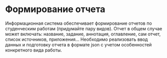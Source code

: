 # Формирование отчета

Информационная система обеспечивает формирование отчетов по студенческим работам (придумайте пару видов). Отчет в общем случае может включать: название, задание, аннотация, оглавление, сам отчет, список источников, приложения... Необходимо реализовать ввод данных и подготовку отчета в формате json с учетом особенностей конкретного вида работы.